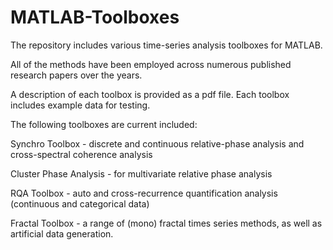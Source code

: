 # MATLAB-Toolboxes
The repository includes various time-series analysis toolboxes for MATLAB. 

All of the methods have been employed across numerous published research papers over the years.

A description of each toolbox is provided as a pdf file. 
Each toolbox includes example data for testing.

The following toolboxes are current included:

Synchro Toolbox - discrete and continuous relative-phase analysis and cross-spectral coherence analysis

Cluster Phase Analysis - for multivariate relative phase analysis

RQA Toolbox - auto and cross-recurrence quantification analysis (continuous and categorical data)

Fractal Toolbox - a range of (mono) fractal times series methods, as well as artificial data generation.
